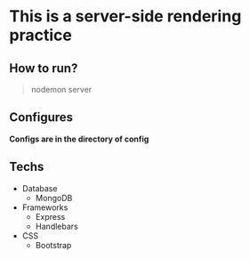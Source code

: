 # This is a server-side rendering practice

## How to run?

> nodemon server

## Configures

**Configs are in the directory of config**

## Techs

- Database
  - MongoDB
- Frameworks
  - Express
  - Handlebars
- CSS
  - Bootstrap
